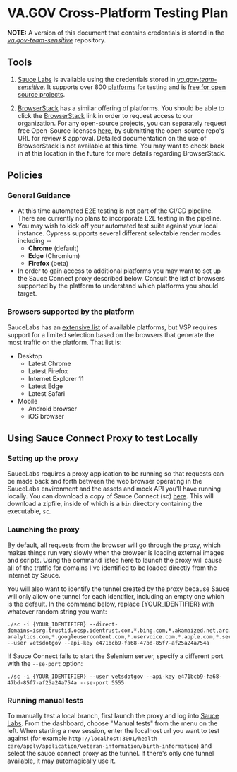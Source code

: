 # VA.GOV Cross-Platform Testing Plan
**NOTE:** A version of this document that contains credentials is stored in the [*va.gov-team-sensitive*](https://github.com/department-of-veterans-affairs/va.gov-team-sensitive/blob/master/platform/quality-assurance/cross-platform-testing-plan.md) repository.

## Tools

1. [Sauce Labs](https://saucelabs.com/) is available using the credentials stored in [*va.gov-team-sensitive*](https://github.com/department-of-veterans-affairs/va.gov-team-sensitive/blob/master/platform/quality-assurance/cross-platform-testing-plan.md). It supports over 800 [platforms](https://saucelabs.com/platforms) for testing and is [free for open source projects](https://saucelabs.com/open-source).

2. [BrowserStack](https://accounts.browserstack.com/jointeam/335d37232d79083f9fa736431a074264) has a similar offering of platforms. You should be able to click the [BrowserStack](https://accounts.browserstack.com/jointeam/335d37232d79083f9fa736431a074264) link in order to request access to our organization. For any open-source projects, you can separately request free Open-Source licenses [here](https://www.browserstack.com/open-source), by submitting the open-source repo's URL for review & approval.  Detailed documentation on the use of BrowserStack is not available at this time. You may want to check back in at this location in the future for more details regarding BrowserStack.

## Policies

### General Guidance
* At this time automated E2E testing is not part of the CI/CD pipeline. There are currently no plans to incorporate E2E testing in the pipeline.
* You may wish to kick off your automated test suite against your local instance. Cypress supports several different selectable render modes including --
  * **Chrome** (default)
  * **Edge** (Chromium)
  * **Firefox** (beta)
* In order to gain access to additional platforms you may want to set up the Sauce Connect proxy described below. Consult the list of browsers supported by the platform to understand which platforms you should target.

### Browsers supported by the platform

SauceLabs has an [extensive list](https://saucelabs.com/platforms) of available platforms, but VSP requires support for a limited selection based on the browsers that generate the most traffic on the platform. That list is:
* Desktop
  * Latest Chrome
  * Latest Firefox
  * Internet Explorer 11
  * Latest Edge
  * Latest Safari
* Mobile
  * Android browser
  * iOS browser

## Using Sauce Connect Proxy to test Locally

### Setting up the proxy

SauceLabs requires a proxy application to be running so that requests can be made back and forth between the web browser operating in the SauceLabs environment and the assets and mock API you'll have running locally. You can download a copy of Sauce Connect (sc) [here](https://wiki.saucelabs.com/display/DOCS/Sauce+Connect+Proxy). This will download a zipfile, inside of which is a `bin` directory containing the executable, `sc`.

### Launching the proxy

By default, all requests from the browser will go through the proxy, which makes things run very slowly when the browser is loading external images and scripts. Using the command listed here to launch the proxy will cause all of the traffic for domains I've identified to be loaded directly from the internet by Sauce.

You will also want to identify the tunnel created by the proxy because Sauce will only allow one tunnel for each identifier, including an empty one which is the default. In the command below, replace {YOUR_IDENTIFIER} with whatever random string you want:

```
./sc -i {YOUR_IDENTIFIER} --direct-domains=isrg.trustid.ocsp.identrust.com,*.bing.com,*.akamaized.net,arc.msn.com,*.microsoft.com,*.symcb.com,*.symcd.com,*.cloudfront.net,dap.digitalgov.gov,*.cdn.mozilla.net,*.usa.gov,*.gstatic.com,*.digicert.com,*.google.com,*.googleapis.com,*.google-analytics.com,*.googleusercontent.com,*.uservoice.com,*.apple.com,*.services.mozilla.com,aus5.mozilla.org --user vetsdotgov --api-key e471bcb9-fa68-47bd-85f7-af25a24a754a
```

If Sauce Connect fails to start the Selenium server, specify a different port with the `--se-port` option:

```
./sc -i {YOUR_IDENTIFIER} --user vetsdotgov --api-key e471bcb9-fa68-47bd-85f7-af25a24a754a --se-port 5555
```

### Running manual tests

To manually test a local branch, first launch the proxy and log into [Sauce Labs](https://saucelabs.com/beta/login). From the dashboard, choose "Manual tests" from the menu on the left. When starting a new session, enter the localhost url you want to test against (for example `http://localhost:3001/health-care/apply/application/veteran-information/birth-information`) and select the sauce connect proxy as the tunnel. If there's only one tunnel available, it may automagically use it.
